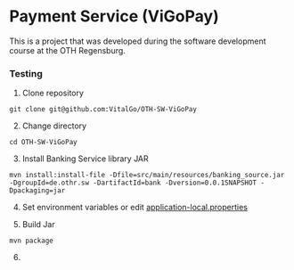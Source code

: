 # Payment Service (ViGoPay)

This is a project that was developed during the software development course at the OTH Regensburg.

### Testing

1. Clone repository
```
git clone git@github.com:VitalGo/OTH-SW-ViGoPay
```

2. Change directory
```
cd OTH-SW-ViGoPay
```

3. Install Banking Service library JAR<br>
```
mvn install:install-file -Dfile=src/main/resources/banking_source.jar -DgroupId=de.othr.sw -DartifactId=bank -Dversion=0.0.1SNAPSHOT -Dpackaging=jar
```

4. Set environment variables or edit [application-local.properties](./../application-local.properties)

5. Build Jar
```
mvn package
```

6.






